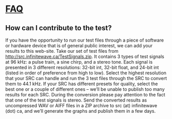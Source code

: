 # [FAQ](http://src.infinitewave.ca/faq.html)

## How can I contribute to the test?

If you have the opportunity to run our test files through a piece of software or hardware device that is of general public interest, we can add your results to this web-site. Take our set of test files from http://src.infinitewave.ca/TestSignals.zip. It contains 3 types of test signals at 96 kHz: a pulse train, a sine chirp, and a stereo tone. Each signal is presented in 3 different resolutions: 32-bit int, 32-bit float, and 24-bit int (listed in order of preference from high to low). Select the highest resolution that your SRC can handle and run the 3 test files through the SRC to convert them to 44.1 kHz. If your SRC has different presets for quality, select the best one or a couple of different ones – we’ll be unable to publish too many results for each SRC. During the conversion please pay attention to the fact that one of the test signals is stereo. Send the converted results as uncompressed WAV or AIFF files in a ZIP archive to src (at) infinitewave (dot) ca, and we’ll generate the graphs and publish them in a few days.
